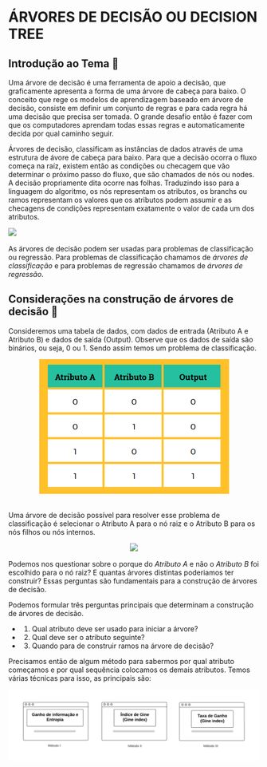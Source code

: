 # ÁRVORES DE DECISÃO OU DECISION TREE

## Introdução ao Tema 🐉

Uma árvore de decisão é uma ferramenta de apoio a decisão, que graficamente apresenta a forma de uma árvore de cabeça para baixo. O conceito que rege os modelos de aprendizagem baseado em árvore de decisão, consiste em definir um conjunto de regras e para cada regra há uma decisão que precisa ser tomada. O grande desafio então é fazer com que os computadores aprendam todas essas regras e automaticamente decida por qual caminho seguir.

Árvores de decisão, classificam as instâncias de dados através de uma estrutura de ávore de cabeça para baixo. Para que a decisão ocorra o fluxo começa na raíz, existem então as condições ou checagem que vão determinar o próximo passo do fluxo, que são chamados de nós ou nodes. A decisão propriamente dita ocorre nas folhas. Traduzindo isso para a linguagem do algoritmo, os nós representam os atributos, os branchs ou ramos representam os valores que os atributos podem assumir e as checagens de condições representam exatamente o valor de cada um dos atributos.

<img src="img/Fluxograma1.png" width=90%>

As árvores de decisão podem ser usadas para problemas de classificação ou regressão. Para problemas de classificação chamamos de *árvores de classificação* e para problemas de regressão chamamos de *árvores de regressão*.

## Considerações na construção de árvores de decisão  🐝

Consideremos uma tabela de dados, com dados de entrada (Atributo A e Atributo B) e dados de saída (Output). Observe que os dados de saída são binários, ou seja, 0 ou 1. Sendo assim temos um problema de classificação.

<center><img src="img/tabela.png"></center><br>

Uma árvore de decisão possível para resolver esse problema de classificação é selecionar o Atributo A para o nó raiz e o Atributo B para os nós filhos ou nós internos.

<center><img src="img/Árvore de decisão.png"></center>

Podemos nos questionar sobre o porque do *Atributo A* e não o *Atributo B* foi escolhido para o nó raiz? E quantas árvores distintas poderiamos ter construir? Essas perguntas são fundamentais para a construção de árvores de decisão.

Podemos formular três perguntas principais que determinam a construção de árvores de decisão.

- 1) Qual atributo deve ser usado para iniciar a árvore?

- 2) Qual deve ser o atributo seguinte?

- 3) Quando para de construir ramos na árvore de decisão?

Precisamos então de algum método para sabermos por qual atributo começamos e por qual sequência colocamos os demais atributos. Temos várias técnicas para isso, as principais são:

<center><img src="img/metodos.png"></center>
